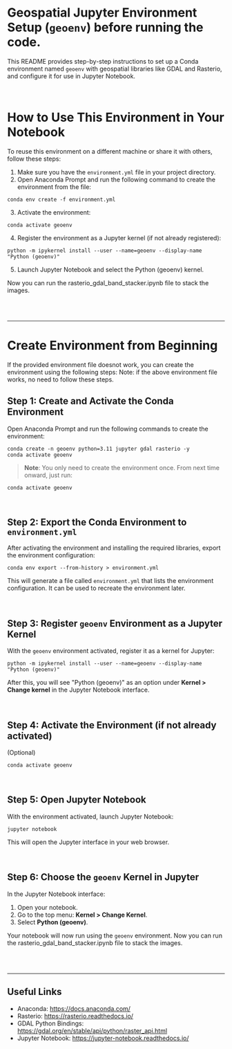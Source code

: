 # Geospatial Jupyter Environment Setup (`geoenv`) before running the code.

This README provides step-by-step instructions to set up a Conda environment named `geoenv` with geospatial libraries like GDAL and Rasterio, and configure it for use in Jupyter Notebook.

<br/>

# How to Use This Environment in Your Notebook

To reuse this environment on a different machine or share it with others, follow these steps:

1. Make sure you have the `environment.yml` file in your project directory.  
2. Open Anaconda Prompt and run the following command to create the environment from the file:

```
conda env create -f environment.yml
```

3. Activate the environment:

```
conda activate geoenv
```

4. Register the environment as a Jupyter kernel (if not already registered):

```
python -m ipykernel install --user --name=geoenv --display-name "Python (geoenv)"
```

5. Launch Jupyter Notebook and select the Python (geoenv) kernel.

Now you can run the rasterio_gdal_band_stacker.ipynb file to stack the images.


<br/><br/>



---

# Create Environment from Beginning
If the provided environment file doesnot work, you can create the environment using the following steps: 
Note: if the above environment file works, no need to follow these steps. 
## Step 1: Create and Activate the Conda Environment

Open Anaconda Prompt and run the following commands to create the environment:

```
conda create -n geoenv python=3.11 jupyter gdal rasterio -y
conda activate geoenv
```

> **Note**: You only need to create the environment once. From next time onward, just run:

```
conda activate geoenv
```

<br/>

## Step 2: Export the Conda Environment to `environment.yml`

After activating the environment and installing the required libraries, export the environment configuration:

```
conda env export --from-history > environment.yml
```

This will generate a file called `environment.yml` that lists the environment configuration. It can be used to recreate the environment later.

<br/>


## Step 3: Register `geoenv` Environment as a Jupyter Kernel

With the `geoenv` environment activated, register it as a kernel for Jupyter:

```
python -m ipykernel install --user --name=geoenv --display-name "Python (geoenv)"
```

After this, you will see "Python (geoenv)" as an option under **Kernel > Change kernel** in the Jupyter Notebook interface.


<br/>

## Step 4: Activate the Environment (if not already activated)

(Optional)

```
conda activate geoenv
```


<br/>

## Step 5: Open Jupyter Notebook

With the environment activated, launch Jupyter Notebook:

```
jupyter notebook
```

This will open the Jupyter interface in your web browser.


<br/>

## Step 6: Choose the `geoenv` Kernel in Jupyter

In the Jupyter Notebook interface:

1. Open your notebook.  
2. Go to the top menu: **Kernel > Change Kernel**.  
3. Select **Python (geoenv)**.  

Your notebook will now run using the `geoenv` environment. Now you can run the rasterio_gdal_band_stacker.ipynb file to stack the images.


<br/><br/>

---

## Useful Links

- Anaconda: https://docs.anaconda.com/  
- Rasterio: https://rasterio.readthedocs.io/  
- GDAL Python Bindings: https://gdal.org/en/stable/api/python/raster_api.html  
- Jupyter Notebook: https://jupyter-notebook.readthedocs.io/
